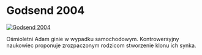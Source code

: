 Godsend 2004 
=============
[![Godsend 2004 ](http://vidos.pl/images/player.gif)](http://vidos.pl/godsend-2004)

 Ośmioletni Adam ginie w wypadku samochodowym. Kontrowersyjny naukowiec proponuje zrozpaczonym rodzicom stworzenie klonu ich synka.
